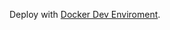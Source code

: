 Deploy with [Docker Dev Enviroment](https://open.docker.com/dashboard/dev-envs?url=https://github.com/LegitCamper/.dotfiles).
